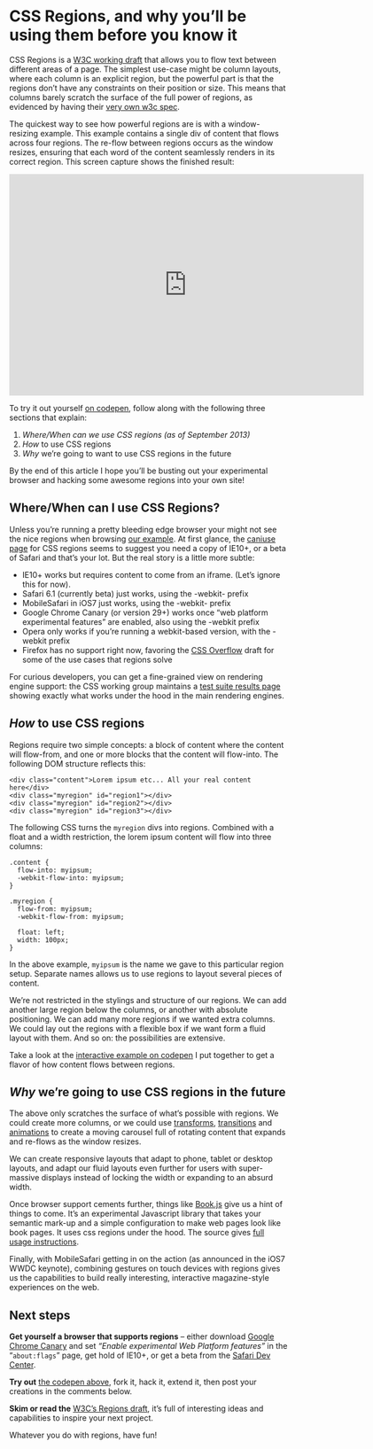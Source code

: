 # CSS Regions, and why you’ll be using them before you know it

CSS Regions is a [W3C working draft][1] that allows you to flow text between
different areas of a page. The simplest use-case might be column layouts, where
each column is an explicit region, but the powerful part is that the regions
don’t have any constraints on their position or size. This means that columns
barely scratch the surface of the full power of regions, as evidenced by having
their [very own w3c spec][2].

The quickest way to see how powerful regions are is with a window-resizing
example. This example contains a single div of content that flows across four
regions. The re-flow between regions occurs as the window resizes, ensuring that
each word of the content seamlessly renders in its correct region. This screen
capture shows the finished result:

<iframe class="youtube-player" type="text/html" src="http://www.youtube.com/embed/sOaFizRIhFE?version=3&amp;rel=1&amp;fs=1&amp;showsearch=0&amp;showinfo=1&amp;iv_load_policy=1&amp;wmode=transparent" frameborder="0" height="400" width="640"></iframe>

To try it out yourself [on codepen][3], follow along with the following three
sections that explain:

1. *Where/When can we use CSS regions (as of September 2013)*
2. *How* to use CSS regions
3. *Why* we’re going to want to use CSS regions in the future

By the end of this article I hope you’ll be busting out your experimental
browser and hacking some awesome regions into your own site!

## Where/When can I use CSS Regions?

Unless you’re running a pretty bleeding edge browser your might not see the nice
regions when browsing [our example][4]. At first glance, the [caniuse page][5]
for CSS regions seems to suggest you need a copy of IE10+, or a beta of Safari
and that’s your lot. But the real story is a little more subtle:

* IE10+ works but requires content to come from an iframe. (Let’s ignore this 
for now).
* Safari 6.1 (currently beta) just works, using the -webkit- prefix
* MobileSafari in iOS7 just works, using the -webkit- prefix
* Google Chrome Canary (or version 29+) works once “web platform experimental 
features” are enabled, also using the -webkit prefix
* Opera only works if you’re running a webkit-based version, with the -webkit 
prefix
* Firefox has no support right now, favoring the [CSS Overflow][6] draft for 
some of the use cases that regions solve

For curious developers, you can get a fine-grained view on rendering engine
support: the CSS working group maintains a [test suite results page][7] showing
exactly what works under the hood in the main rendering engines.

## *How* to use CSS regions

Regions require two simple concepts: a block of content where the content will
flow-from, and one or more blocks that the content will flow-into. The following
DOM structure reflects this:

    <div class="content">Lorem ipsum etc... All your real content here</div>
    <div class="myregion" id="region1"></div>
    <div class="myregion" id="region2"></div>
    <div class="myregion" id="region3"></div>

The following CSS turns the `myregion` divs into regions. Combined with a float
and a width restriction, the lorem ipsum content will flow into three columns:

    .content {
      flow-into: myipsum;
      -webkit-flow-into: myipsum;
    }

    .myregion {
      flow-from: myipsum;
      -webkit-flow-from: myipsum;

      float: left;
      width: 100px;
    }

In the above example, `myipsum` is the name we gave to this particular region
setup. Separate names allows us to use regions to layout several pieces of
content.

We’re not restricted in the stylings and structure of our regions. We can add
another large region below the columns, or another with absolute positioning. We
can add many more regions if we wanted extra columns. We could lay out the
regions with a flexible box if we want form a fluid layout with them. And so on:
the possibilities are extensive.

Take a look at the [interactive example on codepen][8] I put together to get a
flavor of how content flows between regions.

## *Why* we’re going to use CSS regions in the future

The above only scratches the surface of what’s possible with regions. We could
create more columns, or we could use [transforms][9], [transitions][10] and
[animations][11] to create a moving carousel full of rotating content that
expands and re-flows as the window resizes.

We can create responsive layouts that adapt to phone, tablet or desktop layouts,
and adapt our fluid layouts even further for users with super-massive displays
instead of locking the width or expanding to an absurd width.

Once browser support cements further, things like [Book.js][12] give us a hint
of things to come. It’s an experimental Javascript library that takes your
semantic mark-up and a simple configuration to make web pages look like book
pages. It uses css regions under the hood. The source gives [full usage
instructions][13].

Finally, with MobileSafari getting in on the action (as announced in the iOS7
WWDC keynote), combining gestures on touch devices with regions gives us the
capabilities to build really interesting, interactive magazine-style experiences
on the web.

## Next steps

**Get yourself a browser that supports regions** – either download [Google 
Chrome Canary][14] and set *“Enable experimental Web Platform features”* in the 
“`about:flags`” page, get hold of IE10+, or get a beta from the [Safari Dev 
Center][15].

**Try out** [the codepen above][16], fork it, hack it, extend it, then post 
your creations in the comments below.

**Skim or read the** [W3C’s Regions draft][17], it’s full of interesting ideas 
and capabilities to inspire your next project.

Whatever you do with regions, have fun!

[1]: http://www.w3.org/TR/css3-regions/
[2]: http://www.w3.org/TR/css3-multicol/
[3]: http://codepen.io/guybrush0/pen/ExyJf
[4]: http://codepen.io/guybrush0/pen/ExyJf
[5]: http://caniuse.com/css-regions
[6]: http://www.w3.org/TR/css-overflow-3/
[7]: http://test.csswg.org/harness/results/css-regions-1_dev/grouped/
[8]: http://codepen.io/guybrush0/pen/ExyJf
[9]: http://www.w3.org/TR/css3-transforms/
[10]: http://www.w3.org/TR/css3-transitions/
[11]: http://www.w3.org/TR/css3-animations/
[12]: http://sourcefabric.github.io/BookJS/
[13]: http://sourcefabric.github.io/BookJS/book.js
[14]: https://www.google.com/intl/en/chrome/browser/canary.html
[15]: https://developer.apple.com/devcenter/safari/index.action
[16]: http://codepen.io/guybrush0/pen/ExyJf
[17]: http://www.w3.org/TR/css3-regions/